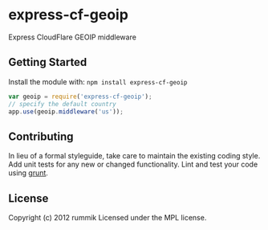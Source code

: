 # express-cf-geoip

Express CloudFlare GEOIP middleware

## Getting Started
Install the module with: `npm install express-cf-geoip`

```javascript
var geoip = require('express-cf-geoip');
// specify the default country
app.use(geoip.middleware('us'));
```

## Contributing
In lieu of a formal styleguide, take care to maintain the existing coding style. Add unit tests for any new or changed functionality. Lint and test your code using [grunt](https://github.com/gruntjs/grunt).

## License
Copyright (c) 2012 rummik
Licensed under the MPL license.
